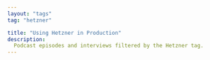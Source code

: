 ```yaml
---
layout: "tags"
tag: "hetzner"

title: "Using Hetzner in Production"
description:
  Podcast episodes and interviews filtered by the Hetzner tag. 
---
```

